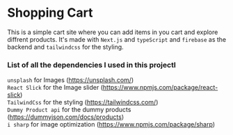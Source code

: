 # Shopping Cart

This is a simple cart site where you can add items in you cart and explore diffrent products. It's made with `Next.js` and `typeScript` and `firebase` as the backend and `tailwindcss` for the styling.

### List of all the dependencies I used in this projectl

`unsplash` for Images (https://unsplash.com/)<br>
`React Slick` for the Image slider (https://www.npmjs.com/package/react-slick)<br>
`TailwindCss` for the styling (https://tailwindcss.com/)<br>
`Dummy Product api` for the dummy products (https://dummyjson.com/docs/products)<br>
``i sharp`` for image optimization (https://www.npmjs.com/package/sharp)
